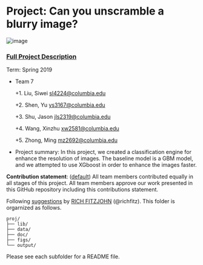 # Project: Can you unscramble a blurry image? 
![image](figs/example.png)

### [Full Project Description](doc/project3_desc.md)

Term: Spring 2019

+ Team 7

	+1. Liu, Siwei sl4224@columbia.edu

	+2. Shen, Yu ys3167@columbia.edu

	+3. Shu, Jason jls2319@columbia.edu

	+4. Wang, Xinzhu xw2581@columbia.edu

	+5. Zhong, Ming mz2692@columbia.edu


+ Project summary: In this project, we created a classification engine for enhance the resolution of images. The baseline model is a GBM model, and we attempted to use XGboost in order to enhance the images faster. 
	
**Contribution statement**: ([default](doc/a_note_on_contributions.md)) All team members contributed equally in all stages of this project. All team members approve our work presented in this GitHub repository including this contributions statement. 



Following [suggestions](http://nicercode.github.io/blog/2013-04-05-projects/) by [RICH FITZJOHN](http://nicercode.github.io/about/#Team) (@richfitz). This folder is orgarnized as follows.

```
proj/
├── lib/
├── data/
├── doc/
├── figs/
└── output/
```

Please see each subfolder for a README file.
